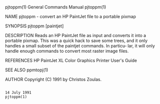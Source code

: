pjtoppm(1)                                                                              General Commands Manual                                                                             pjtoppm(1)

NAME
       pjtoppm - convert an HP PaintJet file to a portable pixmap

SYNOPSIS
       pjtoppm [paintjet]

DESCRIPTION
       Reads an HP PaintJet file as input and converts it into a portable pixmap.  This was a quick hack to save some trees, and it only handles a small subset of the paintjet commands.  In particu‐
       lar, it will only handle enough commands to convert most raster image files.

REFERENCES
       HP PaintJet XL Color Graphics Printer User's Guide

SEE ALSO
       ppmtopj(1)

AUTHOR
       Copyright (C) 1991 by Christos Zoulas.

                                                                                             14 July 1991                                                                                   pjtoppm(1)
